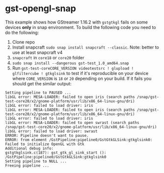 # gst-opengl-snap

This example shows how GStreamer 1.16.2 with `gstgtkgl` fails on some devices **only** in snap environment.
To build the following code you need to do the following:
1. Clone repo
2. Install snapcraft `sudo snap install snapcraft --classic`. Note: better to use at least snapcraft v4
3. `snapcraft` in `core18` or `core20` folder
4. `sudo snap install --dangerous gst-test_1.0_amd64.snap`
5. Run `gst-test-coreCORE_VERSION videotestsrc ! glupload ! glfiltercube ! gtkglsink` to test if it's reproducible on your device where `CORE_VERSION` is `18` or `20` depending on your build. If it fails you should get the similar output:
```
Setting pipeline to PAUSED ...
libGL error: MESA-LOADER: failed to open iris (search paths /snap/gst-test-core20/x2/gnome-platform/usr/lib/x86_64-linux-gnu/dri)
libGL error: failed to load driver: iris
libGL error: MESA-LOADER: failed to open iris (search paths /snap/gst-test-core20/x2/gnome-platform/usr/lib/x86_64-linux-gnu/dri)
libGL error: failed to load driver: iris
libGL error: MESA-LOADER: failed to open swrast (search paths /snap/gst-test-core20/x2/gnome-platform/usr/lib/x86_64-linux-gnu/dri)
libGL error: failed to load driver: swrast
ERROR: Pipeline doesn't want to pause.
ERROR: from element /GstPipeline:pipeline0/GstGtkGLSink:gtkglsink0: Failed to initialize OpenGL with Gtk
Additional debug info:
gstgtkglsink.c(187): gst_gtk_gl_sink_start (): /GstPipeline:pipeline0/GstGtkGLSink:gtkglsink0
Setting pipeline to NULL ...
Freeing pipeline ...
```
